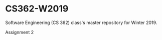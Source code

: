 # CS362-W2019
Software Engineering (CS 362) class's master repository for Winter 2019.

Assignment 2
